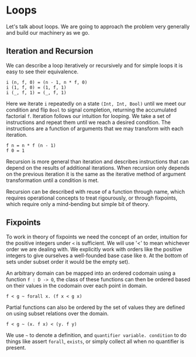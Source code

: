# Loops

Let's talk about loops. We are going to approach the problem very generally and build our machinery as we go.

## Iteration and Recursion

We can describe a loop iteratively or recursively and for simple loops it is easy to see their equivalence.

```
i (n, f, 0) = (n - 1, n * f, 0)
i (1, f, 0) = (1, f, 1)
i (_, f, 1) = (_, f, 1)
```

Here we iterate `i` repeatedly on a state `(Int, Int, Bool)` until we meet our condition and flip `Bool` to signal completion, returning the accumulated factorial `f`. Iteration follows our intuition for looping. We take a set of instructions and repeat them until we reach a desired condition. The instructions are a function of arguments that we may
transform with each iteration.

```
f n = n * f (n - 1)
f 0 = 1
```

Recursion is more general than iteration and describes instructions that can depend on the results of additional
iterations. When recursion only depends on the previous iteration it is the same as the iterative method of argument transformation until a condition is met.

Recursion can be described with reuse of a function through name, which requires operational concepts to treat rigourously, or through fixpoints, which require only a mind-bending but simple bit of theory.

## Fixpoints

To work in theory of fixpoints we need the concept of an order, intuition for the positive integers under `<` is sufficient. We will use '<' to mean whichever order we are dealing with. We explicitly work with orders like the positive integers to give ourselves a well-founded base case like `0`. At the bottom of sets under subset order it would be the empty set). 

An arbitrary domain can be mapped into an ordered codomain using a function `f : D -> O`, the class of these functions can then be ordered based on their values in the codomain over each point in domain.

```
f < g ~ forall x. (f x < g x)
```

Partial functions can also be ordered by the set of values they are defined on using subset relations over the domain.

```
f < g ~ (x. f x) < (y. f y)
```

We use `~` to denote a definition, and `quantifier variable. condition` to do things like assert `forall`, `exists`, or  simply collect all when no quantifier is present.

